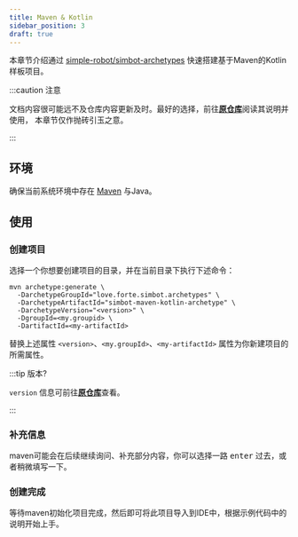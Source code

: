 ```yaml
---
title: Maven & Kotlin
sidebar_position: 3
draft: true
---
```


本章节介绍通过 [simple-robot/simbot-archetypes](https://github.com/simple-robot/simbot-archetypes) 快速搭建基于Maven的Kotlin样板项目。

:::caution 注意

文档内容很可能远不及仓库内容更新及时。最好的选择，前往[**原仓库**](https://github.com/simple-robot/simbot-archetypes)阅读其说明并使用，
本章节仅作抛砖引玉之意。

:::

## 环境

确保当前系统环境中存在 [Maven](https://maven.apache.org/) 与Java。

## 使用
### 创建项目

选择一个你想要创建项目的目录，并在当前目录下执行下述命令：

```shell
mvn archetype:generate \
  -DarchetypeGroupId="love.forte.simbot.archetypes" \
  -DarchetypeArtifactId="simbot-maven-kotlin-archetype" \
  -DarchetypeVersion="<version>" \
  -DgroupId=<my.groupid> \
  -DartifactId=<my-artifactId>
```

替换上述属性 `<version>`、`<my.groupId>`、`<my-artifactId>` 属性为你新建项目的所需属性。

:::tip 版本?

`version` 信息可前往[**原仓库**](https://github.com/simple-robot/simbot-archetypes)查看。

:::

### 补充信息

maven可能会在后续继续询问、补充部分内容，你可以选择一路 <kbd>enter</kbd> 过去，或者稍微填写一下。

### 创建完成

等待maven初始化项目完成，然后即可将此项目导入到IDE中，根据示例代码中的说明开始上手。
